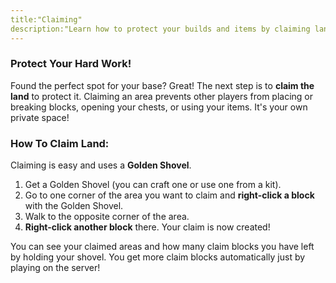```yaml
---
title:"Claiming"
description:"Learn how to protect your builds and items by claiming land. This is the most important step to keeping your base safe!"
---
```


### Protect Your Hard Work!

Found the perfect spot for your base? Great! The next step is to **claim the land** to protect it. Claiming an area prevents other players from placing or breaking blocks, opening your chests, or using your items. It's your own private space!

### How To Claim Land:

Claiming is easy and uses a **Golden Shovel**.

1.  Get a Golden Shovel (you can craft one or use one from a kit).
2.  Go to one corner of the area you want to claim and **right-click a block** with the Golden Shovel.
3.  Walk to the opposite corner of the area.
4.  **Right-click another block** there. Your claim is now created!

You can see your claimed areas and how many claim blocks you have left by holding your shovel. You get more claim blocks automatically just by playing on the server!